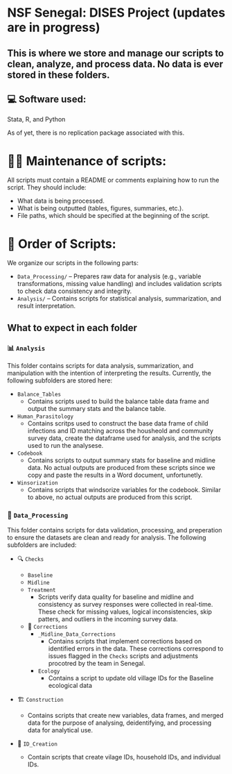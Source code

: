 # NSF Senegal: DISES Project (updates are in progress)
## This is where we store and manage our scripts to clean, analyze, and process data. No data is **ever** stored in these folders.

## 💻 Software used:  
Stata, R, and Python  

As of yet, there is no replication package associated with this.  

# 🧑‍🔧 Maintenance of scripts:  
All scripts must contain a README or comments explaining how to run the script. They should include:  
- What data is being processed.  
- What is being outputted (tables, figures, summaries, etc.).  
- File paths, which should be specified at the beginning of the script.  

# 🔢 Order of Scripts:  
We organize our scripts in the following parts:  
* `Data_Processing/` – Prepares raw data for analysis (e.g., variable transformations, missing value handling) and includes validation scripts to check data consistency and integrity.   
* `Analysis/` – Contains scripts for statistical analysis, summarization, and result interpretation.  

## What to expect in each folder  

### 📊 `Analysis`  
This folder contains scripts for data analysis, summarization, and manipulation with the intention of interpreting the results. Currently, the following subfolders are stored here:  
* `Balance_Tables`
  *  Contains scripts used to build the balance table data frame and output the summary stats and the balance table. 
* `Human_Parasitology`
  * Contains scritps used to construct the base data frame of child infections and ID matching across the housheold and community survey data, create the dataframe used for analysis, and the scripts used to run the analysese. 
* `Codebook`
  * Contains scripts to output summary stats for baseline and midline data. No actual outputs are produced from these scripts since we copy and paste the results in a Word document, unfortunetly. 
* `Winsorization`
  * Contains scripts that windsorize variables for the codebook. Similar to above, no actual outputs are produced from this script. 
   
### 🔄 `Data_Processing`

This folder contains scripts for data validation, processing, and preperation to ensure the datasets are clean and ready for analysis. The following subfolders are included:
* 🔍 `Checks` 
  * `Baseline`
  * `Midline`
  * `Treatment`
    *  Scripts verify data quality for baseline and midline  and consistency as survey responses were collected in real-time. These check for missing values, logical inconsistencies, skip patters, and outliers in the incoming survey data.
  * 🔧 `Corrections` 
    * `_Midline_Data_Corrections`
      *  Contains scripts that implement corrections based on identified errors in the data. These corrections correspond to issues flagged in the `Checks` scripts and adjustments procotred by the team in Senegal.
    * `Ecology`
      * Contains a script to update old village IDs for the Baseline ecological data 
     
* 🏗️ `Construction` 
   * Contains scripts that create new variables, data frames, and merged data for the purpose of analysing, deidentifying, and processing data for analytical use. 
  
* 🪪 `ID_Creation` 
   * Contain scripts that create vilage IDs, household IDs, and individual IDs.
 
